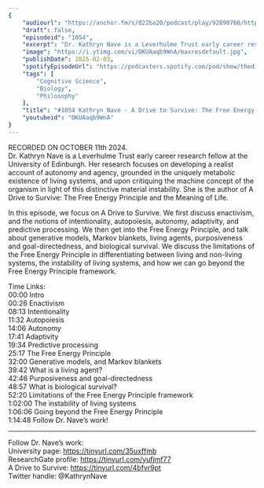 ```yaml
---
{
	"audiourl": "https://anchor.fm/s/822ba20/podcast/play/92890760/https%3A%2F%2Fd3ctxlq1ktw2nl.cloudfront.net%2Fstaging%2F2024-9-11%2Fcf2ad5a7-a9ad-ade6-e231-504dae752dee.m4a",
	"draft": false,
	"episodeid": "1054",
	"excerpt": "Dr. Kathryn Nave is a Leverhulme Trust early career research fellow at the University of Edinburgh. Her research focuses on developing a realist account of autonomy and agency, grounded in the uniquely metabolic existence of living systems, and upon critiquing the machine concept of the organism in light of this distinctive material instability. She is the author of A Drive to Survive: The Free Energy Principle and the Meaning of Life.",
	"image": "https://i.ytimg.com/vi/DKUAaqb9WnA/maxresdefault.jpg",
	"publishDate": 2025-02-03,
	"spotifyEpisodeUrl": "https://podcasters.spotify.com/pod/show/thedissenter/episodes/1054-Kathryn-Nave---A-Drive-to-Survive-The-Free-Energy-Principle-and-the-Meaning-of-Life-e2pha68",
	"tags": [
		"Cognitive Science",
		"Biology",
		"Philosophy"
	],
	"title": "#1054 Kathryn Nave - A Drive to Survive: The Free Energy Principle and the Meaning of Life",
	"youtubeid": "DKUAaqb9WnA"
}
---
```

RECORDED ON OCTOBER 11th 2024.  
Dr. Kathryn Nave is a Leverhulme Trust early career research fellow at the University of Edinburgh. Her research focuses on developing a realist account of autonomy and agency, grounded in the uniquely metabolic existence of living systems, and upon critiquing the machine concept of the organism in light of this distinctive material instability. She is the author of A Drive to Survive: The Free Energy Principle and the Meaning of Life.

In this episode, we focus on A Drive to Survive. We first discuss enactivism, and the notions of intentionality, autopoiesis, autonomy, adaptivity, and predictive processing. We then get into the Free Energy Principle, and talk about generative models, Markov blankets, living agents, purposiveness and goal-directedness, and biological survival. We discuss the limitations of the Free Energy Principle in differentiating between living and non-living systems, the instability of living systems, and how we can go beyond the Free Energy Principle framework.

Time Links:  
<time>00:00</time> Intro  
<time>00:26</time> Enactivism  
<time>08:13</time> Intentionality  
<time>11:32</time> Autopoiesis  
<time>14:06</time> Autonomy  
<time>17:41</time> Adaptivity  
<time>19:34</time> Predictive processing  
<time>25:17</time> The Free Energy Principle  
<time>32:00</time> Generative models, and Markov blankets  
<time>39:42</time> What is a living agent?  
<time>42:46</time> Purposiveness and goal-directedness  
<time>48:57</time> What is biological survival?  
<time>52:20</time> Limitations of the Free Energy Principle framework  
<time>1:02:00</time> The instability of living systems  
<time>1:06:06</time> Going beyond the Free Energy Principle  
<time>1:14:48</time> Follow Dr. Nave’s work!

---

Follow Dr. Nave’s work:  
University page: https://tinyurl.com/35uxffmb  
ResearchGate profile: https://tinyurl.com/yufjmf77  
A Drive to Survive: https://tinyurl.com/4bfvr9pt  
Twitter handle: @KathrynNave
